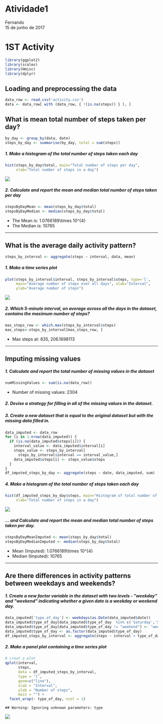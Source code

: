 # Atividade1
Fernando  
15 de junho de 2017  
# 1ST Activity



```r
library(ggplot2)
library(scales)
library(Hmisc)
library(dplyr)
```

## Loading and preprocessing the data

```r
data_row <- read.csv('activity.csv')
data <- data_row[ with (data_row, { !(is.na(steps)) } ), ]
```
## What is mean total number of steps taken per day?

```r
by_day <- group_by(data, date)
steps_by_day <- summarise(by_day, total = sum(steps))
```

##### 1. Make a histogram of the total number of steps taken each day

```r
hist(steps_by_day$total, main="Total number of steps per day", 
     xlab="Total number of steps in a day")
```

![](PA1_template_files/figure-html/unnamed-chunk-4-1.png)<!-- -->

##### 2. Calculate and report the mean and median total number of steps taken per day

```r
stepsByDayMean <- mean(steps_by_day$total)
stepsByDayMedian <- median(steps_by_day$total)
```
* The Mean is: 1.0766189\times 10^{4}
* The Median is:  10765

-----

## What is the average daily activity pattern?

```r
steps_by_interval <- aggregate(steps ~ interval, data, mean)
```

##### 1. Make a time series plot

```r
plot(steps_by_interval$interval, steps_by_interval$steps, type='l', 
     main="Average number of steps over all days", xlab="Interval", 
     ylab="Average number of steps")
```

![](PA1_template_files/figure-html/unnamed-chunk-7-1.png)<!-- -->

##### 2. Which 5-minute interval, on average across all the days in the dataset, contains the maximum number of steps?

```r
max_steps_row <- which.max(steps_by_interval$steps)
max_steps<-steps_by_interval[max_steps_row, ]
```

* Max steps at: 835, 206.1698113

----

## Imputing missing values
##### 1. Calculate and report the total number of missing values in the dataset 

```r
numMissingValues <- sum(is.na(data_row))
```

* Number of missing values: 2304

##### 2. Devise a strategy for filling in all of the missing values in the dataset.
##### 3. Create a new dataset that is equal to the original dataset but with the missing data filled in.

```r
data_imputed <- data_row
for (i in 1:nrow(data_imputed)) {
  if (is.na(data_imputed$steps[i])) {
    interval_value <- data_imputed$interval[i]
    steps_value <- steps_by_interval[
      steps_by_interval$interval == interval_value,]
    data_imputed$steps[i] <- steps_value$steps
  }
}
df_imputed_steps_by_day <- aggregate(steps ~ date, data_imputed, sum)
```


##### 4. Make a histogram of the total number of steps taken each day 

```r
hist(df_imputed_steps_by_day$steps, main="Histogram of total number of steps per day (imputed)", 
     xlab="Total number of steps in a day")
```

![](PA1_template_files/figure-html/unnamed-chunk-11-1.png)<!-- -->

##### ... and Calculate and report the mean and median total number of steps taken per day. 

```r
stepsByDayMeanImputed <- mean(steps_by_day$total)
stepsByDayMedianImputed <- median(steps_by_day$total)
```
* Mean (Imputed): 1.0766189\times 10^{4}
* Median (Imputed):  10765
----
## Are there differences in activity patterns between weekdays and weekends?
##### 1. Create a new factor variable in the dataset with two levels - "weekday" and "weekend" indicating whether a given date is a weekday or weekend day.


```r
data_imputed['type_of_day'] <- weekdays(as.Date(data_imputed$date))
data_imputed$type_of_day[data_imputed$type_of_day  %in% c('Saturday','Sunday') ] <- "weekend"
data_imputed$type_of_day[data_imputed$type_of_day != "weekend"] <- "weekday"
data_imputed$type_of_day <- as.factor(data_imputed$type_of_day)
df_imputed_steps_by_interval <- aggregate(steps ~ interval + type_of_day, data_imputed, mean)
```

##### 2. Make a panel plot containing a time series plot


```r
# creat a plot
qplot(interval, 
      steps, 
      data = df_imputed_steps_by_interval, 
      type = 'l', 
      geom=c("line"),
      xlab = "Interval", 
      ylab = "Number of steps", 
      main = "") +
  facet_wrap(~ type_of_day, ncol = 1)
```

```
## Warning: Ignoring unknown parameters: type
```

![](PA1_template_files/figure-html/unnamed-chunk-14-1.png)<!-- -->
